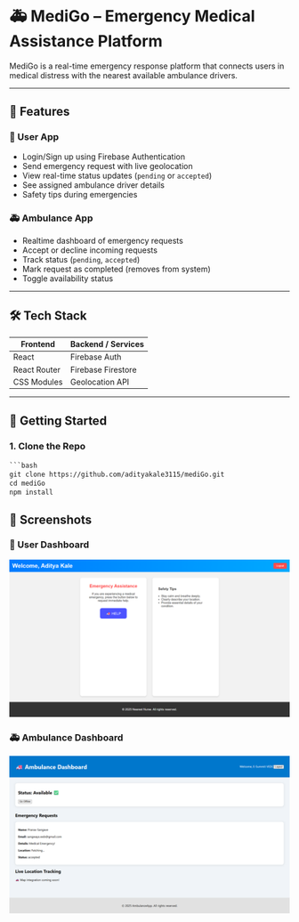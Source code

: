 # 🚑 MediGo – Emergency Medical Assistance Platform

MediGo is a real-time emergency response platform that connects users in medical distress with the nearest available ambulance drivers.

---

## 🔧 Features

### 👤 User App
- Login/Sign up using Firebase Authentication
- Send emergency request with live geolocation
- View real-time status updates (`pending` or `accepted`)
- See assigned ambulance driver details
- Safety tips during emergencies

### 🚑 Ambulance App
- Realtime dashboard of emergency requests
- Accept or decline incoming requests
- Track status (`pending`, `accepted`)
- Mark request as completed (removes from system)
- Toggle availability status

---

## 🛠 Tech Stack

| Frontend     | Backend / Services |
|--------------|--------------------|
| React        | Firebase Auth      |
| React Router | Firebase Firestore |
| CSS Modules  | Geolocation API    |


---

## 🚀 Getting Started

### 1. Clone the Repo

    ```bash
    git clone https://github.com/adityakale3115/mediGo.git
    cd mediGo
    npm install

## 📸 Screenshots

### 👤 User Dashboard
![User Dashboard](/ss/a.png)

### 🚑 Ambulance Dashboard
![Ambulance Dashboard](/ss/b.png)
